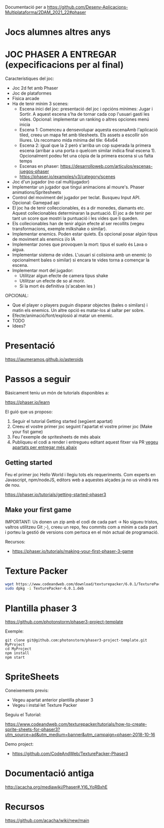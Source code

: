 Documentació per a https://github.com/Desenv-Aplicacions-Multiplataforma/2DAM_2021_22#phaser

# Jocs alumnes altres anys

# JOC PHASER A ENTREGAR (expecificacions per al final)

Característiques del joc:

- Joc 2d fet amb Phaser
- Joc de plataformes
- Física arcade
- Ha de tenir mínim 3 scenes:
  - Escena inici del joc: presentació del joc i opcións mínimes: Jugar i Sortir. A aquest escena s'ha de tornar cada 
  cop l'usuari gasti les vides. Opcional: implementar un ranking o altres opciones menú inicia
  - Escena 1: Comenceu a densevolupar aquesta escenaAmb l'aplicació tiled, creeu un mapa fet amb tilesheets. Els assets a escollir són lliures. Us recomano mida
  mínima del tile: 64x64
  - Escena 2: igual que la 2 però s'arriba un cop superada la primera escena (arribar a una porta o quelcom similar indica final escena 1). Opcionalment podeu fet una còpia de
  la primera escena si us falta temps
  - Escenas en phaser: https://desarrolloweb.com/articulos/escenas-juegos-phaser
  - https://phaser.io/examples/v3/category/scenes
- Joc d'un jugador (no cal multijugador)
- Implementar un jugador que tingui animacions al moure's. Phaser animations/Spritesheets
- Control del moviment del jugador per teclat. Busqueu Input API. Opcional: Gamepad api
- El joc ha de tenir colleccionables, és a dir monedes, diamants etc. Aquest collecionables determinaran la puntuació. 
El joc a de tenir per tant un score que mostri la puntuació i les vides que li queden.
- Els collecionables han de tenir algún efecte al ser recollits (vegeu transformacions, exemple milkshake o similar).
- Implementar enemics. Poden estar quiets. És opcional posar algún tipus de moviment als enemics i/o IA
- Implementar zones que provoquen la mort: tipus el suelo és Lava o aigua.
- Implementar sistema de vides. L'usuari si colisiona amb un enemic (o opcionalment bales o similar) si encara te vides torna a començar la escena.
- Implementar mort del jugador:
  - Utilitzar algun efecte de camera tipus shake
  - Utilitzar un efecte de so al morir.
  - Si la mort és definitiva (s'acaben les )
  
OPCIONAL:
- Que el player o players puguin disparar objectes (bales o similars) i matin els enemics. Un altre opció es matar-los al saltar per sobre.
- Efecte/animació/font/explosió al matar un enemic.
- TODO
- Idees?  
  


# Presentació

https://jaumeramos.github.io/asteroids

# Passos a seguir

Bàsicament teniu un món de tutorials disponibles a:

https://phaser.io/learn

El guió que us proposo:

1) Seguir el tutorial Getting started (següent apartat)
2) Creeu el vostre primer joc seguint l'apartat el vostre primer joc (Make your fist game)
3) Feu l'exemple de spritesheets de més abaix
4) Publiqueu el codi a render i entregueu editant aquest fitxer via PR [vegeu apartats per entregar més abaix](https://github.com/Desenv-Aplicacions-Multiplataforma/2DAM_2021_22#phaser)

## Getting started

Feu el primer joc Hello World i llegiu tots els requeriments. Com experts en Javascript, npm/nodeJS, editors web a aquestes alçades ja no us vindrà res de nou.

https://phaser.io/tutorials/getting-started-phaser3

## Make your first game

IMPORTANT: Us donen un zip amb el codi de cada part -> No sigueu tristos, valtros utilitzeu Git ;-), creeu un repo, feu commits com a mínim a cada part i porteu la gestió de versions com pertoca en el món actual de programació.

Recursos:
- https://phaser.io/tutorials/making-your-first-phaser-3-game

# Texture Packer

```bash
wget https://www.codeandweb.com/download/texturepacker/6.0.1/TexturePacker-6.0.1.deb
sudo dpkg -i TexturePacker-6.0.1.deb
```

# Plantilla phaser 3

https://github.com/photonstorm/phaser3-project-template

Exemple:

```
git clone git@github.com:photonstorm/phaser3-project-template.git MyProject
cd MyProject
npm install
npm start
```

# SpriteSheets

Coneixements previs:
- Vegeu apartat anterior plantilla phaser 3
- Vegeu i instal·let Texture Packer

Seguiu el Tutorial:

https://www.codeandweb.com/texturepacker/tutorials/how-to-create-sprite-sheets-for-phaser3?utm_source=ad&utm_medium=banner&utm_campaign=phaser-2018-10-16

Demo project:
- https://github.com/CodeAndWeb/TexturePacker-Phaser3

# Documentació antiga

http://acacha.org/mediawiki/Phaser#.Yl6_YoRBxhE

# Recursos

https://github.com/acacha/wiki/new/main
